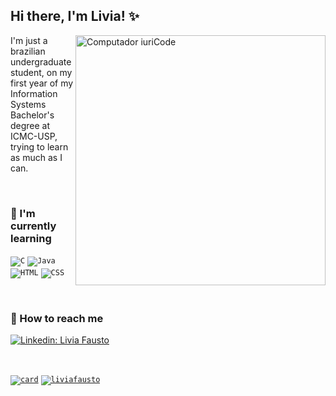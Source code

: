 ## Hi there, I'm Livia! ✨

<img src="https://raw.githubusercontent.com/MicaelliMedeiros/micaellimedeiros/master/image/computer-illustration.png" min-width="400px" max-width="400px" width="400px" align="right" alt="Computador iuriCode">

<p align="left"> 
  I'm just a brazilian undergraduate student, on my first year of my Information Systems Bachelor's degree at ICMC-USP, trying to learn as much as I can.
</p>

<br>

### 🌱 I'm currently learning
<code><img src="https://img.shields.io/badge/C-00599C?style=for-the-badge&logo=c&logoColor=white" alt="C"></code>
<code><img src="https://img.shields.io/badge/Java-ED8B00?style=for-the-badge&logo=java&logoColor=white" alt="Java"></code>
<code><img src="https://img.shields.io/badge/HTML5-E34F26?style=for-the-badge&logo=html5&logoColor=white" alt="HTML"></code>
<code><img src="https://img.shields.io/badge/CSS-239120?&style=for-the-badge&logo=css3&logoColor=white" alt="CSS"></code>

<br>

### 💬 How to reach me

[![Linkedin: Livia Fausto](https://img.shields.io/badge/-liviafausto-blue?style=flat-square&logo=Linkedin&logoColor=white&link=https://www.linkedin.com/in/liviafausto/)](https://www.linkedin.com/in/liviafausto/)

<br>

<code>[![card](https://github-readme-stats.vercel.app/api?username=liviafausto&theme=tokyonight&show_icons=true)](https://github.com/anuraghazra/github-readme-stats)</code>
<code>[![liviafausto](https://github-readme-stats.vercel.app/api/top-langs/?username=liviafausto&hide=html&layout=compact&theme=tokyonight)](https://github.com/anuraghazra/github-readme-stats)</code>
